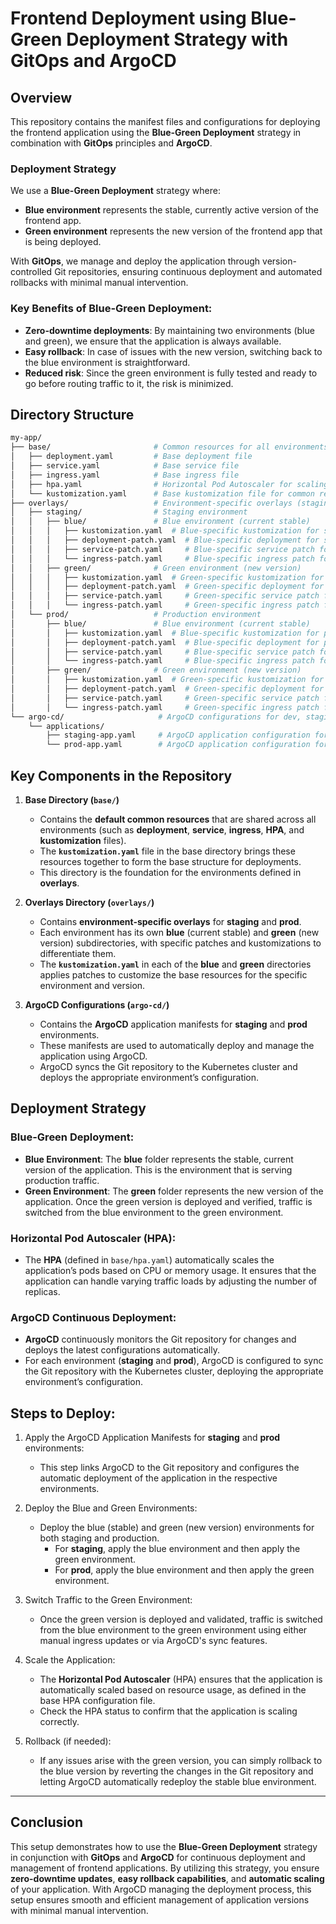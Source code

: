 # Frontend Deployment using Blue-Green Deployment Strategy with GitOps and ArgoCD

## Overview

This repository contains the manifest files and configurations for deploying the frontend application using the **Blue-Green Deployment** strategy in combination with **GitOps** principles and **ArgoCD**. 

### Deployment Strategy

We use a **Blue-Green Deployment** strategy where:
- **Blue environment** represents the stable, currently active version of the frontend app.
- **Green environment** represents the new version of the frontend app that is being deployed.

With **GitOps**, we manage and deploy the application through version-controlled Git repositories, ensuring continuous deployment and automated rollbacks with minimal manual intervention.

### Key Benefits of Blue-Green Deployment:
- **Zero-downtime deployments**: By maintaining two environments (blue and green), we ensure that the application is always available.
- **Easy rollback**: In case of issues with the new version, switching back to the blue environment is straightforward.
- **Reduced risk**: Since the green environment is fully tested and ready to go before routing traffic to it, the risk is minimized.

## Directory Structure

```bash
my-app/
├── base/                       # Common resources for all environments (deployment, service, ingress, etc.)
│   ├── deployment.yaml         # Base deployment file
│   ├── service.yaml            # Base service file
│   ├── ingress.yaml            # Base ingress file
│   ├── hpa.yaml                # Horizontal Pod Autoscaler for scaling
│   └── kustomization.yaml      # Base kustomization file for common resources
├── overlays/                   # Environment-specific overlays (staging, prod)
│   ├── staging/                # Staging environment
│   │   ├── blue/               # Blue environment (current stable)
│   │   │   ├── kustomization.yaml  # Blue-specific kustomization for staging
│   │   │   ├── deployment-patch.yaml  # Blue-specific deployment for staging
│   │   │   ├── service-patch.yaml     # Blue-specific service patch for staging
│   │   │   └── ingress-patch.yaml     # Blue-specific ingress patch for staging
│   │   ├── green/              # Green environment (new version)
│   │   │   ├── kustomization.yaml  # Green-specific kustomization for staging
│   │   │   ├── deployment-patch.yaml  # Green-specific deployment for staging
│   │   │   ├── service-patch.yaml     # Green-specific service patch for staging
│   │   │   └── ingress-patch.yaml     # Green-specific ingress patch for staging
│   └── prod/                   # Production environment
│       ├── blue/               # Blue environment (current stable)
│       │   ├── kustomization.yaml  # Blue-specific kustomization for prod
│       │   ├── deployment-patch.yaml  # Blue-specific deployment for prod
│       │   ├── service-patch.yaml     # Blue-specific service patch for prod
│       │   └── ingress-patch.yaml     # Blue-specific ingress patch for prod
│       ├── green/              # Green environment (new version)
│       │   ├── kustomization.yaml  # Green-specific kustomization for prod
│       │   ├── deployment-patch.yaml  # Green-specific deployment for prod
│       │   ├── service-patch.yaml     # Green-specific service patch for prod
│       │   └── ingress-patch.yaml     # Green-specific ingress patch for prod
└── argo-cd/                     # ArgoCD configurations for dev, staging, prod
    └── applications/
        ├── staging-app.yaml     # ArgoCD application configuration for staging
        └── prod-app.yaml        # ArgoCD application configuration for prod
```


## Key Components in the Repository

1. **Base Directory (`base/`)**
   - Contains the **default common resources** that are shared across all environments (such as **deployment**, **service**, **ingress**, **HPA**, and **kustomization** files).
   - The **`kustomization.yaml`** file in the base directory brings these resources together to form the base structure for deployments.
   - This directory is the foundation for the environments defined in **overlays**.

2. **Overlays Directory (`overlays/`)**
   - Contains **environment-specific overlays** for **staging** and **prod**.
   - Each environment has its own **blue** (current stable) and **green** (new version) subdirectories, with specific patches and kustomizations to differentiate them.
   - The **`kustomization.yaml`** in each of the **blue** and **green** directories applies patches to customize the base resources for the specific environment and version.

3. **ArgoCD Configurations (`argo-cd/`)**
   - Contains the **ArgoCD** application manifests for **staging** and **prod** environments.
   - These manifests are used to automatically deploy and manage the application using ArgoCD.
   - ArgoCD syncs the Git repository to the Kubernetes cluster and deploys the appropriate environment’s configuration.

## Deployment Strategy

### Blue-Green Deployment:
- **Blue Environment**: The **blue** folder represents the stable, current version of the application. This is the environment that is serving production traffic.
- **Green Environment**: The **green** folder represents the new version of the application. Once the green version is deployed and verified, traffic is switched from the blue environment to the green environment.

### Horizontal Pod Autoscaler (HPA):
- The **HPA** (defined in `base/hpa.yaml`) automatically scales the application’s pods based on CPU or memory usage. It ensures that the application can handle varying traffic loads by adjusting the number of replicas.

### ArgoCD Continuous Deployment:
- **ArgoCD** continuously monitors the Git repository for changes and deploys the latest configurations automatically.
- For each environment (**staging** and **prod**), ArgoCD is configured to sync the Git repository with the Kubernetes cluster, deploying the appropriate environment’s configuration.


## Steps to Deploy:

1. Apply the ArgoCD Application Manifests for **staging** and **prod** environments:
   - This step links ArgoCD to the Git repository and configures the automatic deployment of the application in the respective environments.

2. Deploy the Blue and Green Environments:
   - Deploy the blue (stable) and green (new version) environments for both staging and production.
     - For **staging**, apply the blue environment and then apply the green environment.
     - For **prod**, apply the blue environment and then apply the green environment.

3. Switch Traffic to the Green Environment:
   - Once the green version is deployed and validated, traffic is switched from the blue environment to the green environment using either manual ingress updates or via ArgoCD's sync features.

4. Scale the Application:
   - The **Horizontal Pod Autoscaler** (HPA) ensures that the application is automatically scaled based on resource usage, as defined in the base HPA configuration file.
   - Check the HPA status to confirm that the application is scaling correctly.

5. Rollback (if needed):
   - If any issues arise with the green version, you can simply rollback to the blue version by reverting the changes in the Git repository and letting ArgoCD automatically redeploy the stable blue environment.

---

## Conclusion

This setup demonstrates how to use the **Blue-Green Deployment** strategy in conjunction with **GitOps** and **ArgoCD** for continuous deployment and management of frontend applications. By utilizing this strategy, you ensure **zero-downtime updates**, **easy rollback capabilities**, and **automatic scaling** of your application. With ArgoCD managing the deployment process, this setup ensures smooth and efficient management of application versions with minimal manual intervention.